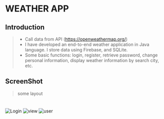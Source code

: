 # WEATHER APP
## Introduction
> - Call data from API (https://openweathermap.org/)
> - I have developed an end-to-end weather application in Java language. I store data using Firebase, and SQLite.
> - Some basic functions: login, register, retrieve password, change personal information, display weather information by search city, etc.
## ScreenShot
> some layout
#
![Login](https://i.pinimg.com/736x/22/9f/d4/229fd4452a32731f26b2f3bdeb6d29fb.jpg)
![view](https://i.pinimg.com/736x/f3/32/fa/f332fa385b3227829578cb94edcb6206.jpg)
![user](https://i.pinimg.com/736x/a6/cf/bd/a6cfbd7d394e70a1c7fe7263d33dca57.jpg)

